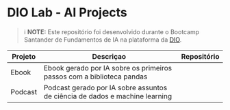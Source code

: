 # DIO Lab - AI Projects

> ℹ️ **NOTE:** Este repositório foi desenvolvido durante o Bootcamp Santander de Fundamentos de IA na plataforma da [DIO](https://dio.me).

| Projeto | Descriçao | Repositório |
| --- | --- | --- |
| Ebook | Ebook gerado por IA sobre os primeiros passos com a biblioteca pandas |  |
| Podcast | Podcast gerado por IA sobre assuntos de ciência de dados e machine learning |  |